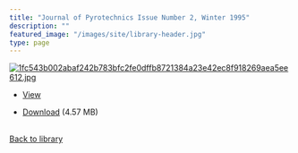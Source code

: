 ```yaml
---
title: "Journal of Pyrotechnics Issue Number 2, Winter 1995"
description: ""
featured_image: "/images/site/library-header.jpg"
type: page
---
```


<a href="https://drive.google.com/uc?export=view&id=1FbvtLIuY0ELHxmZOhIOV4FM8kCn_i9VN" target="_blank">![1fc543b002abaf242b783bfc2fe0dffb8721384a23e42ec8f918269aea5ee612.jpg](/images/library/1fc543b002abaf242b783bfc2fe0dffb8721384a23e42ec8f918269aea5ee612.jpg)</a>
* <a href="https://drive.google.com/uc?export=view&id=1FbvtLIuY0ELHxmZOhIOV4FM8kCn_i9VN" target="_blank">View</a>

* [Download](https://drive.google.com/uc?export=download&id=1FbvtLIuY0ELHxmZOhIOV4FM8kCn_i9VN) (4.57 MB)

<br />[Back to library](/library/)
